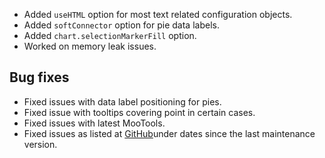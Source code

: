 - Added ``useHTML`` option for most text related configuration objects.
- Added ``softConnector`` option for pie data labels.
- Added ``chart.selectionMarkerFill`` option.
- Worked on memory leak issues.
## Bug fixes 
- Fixed issues with data label positioning for pies.
- Fixed issue with tooltips covering point in certain cases.
- Fixed issues with latest MooTools.
- Fixed issues as listed at [GitHub](http://github.com/highslide-software/highcharts.com/commits/master)under dates since the last maintenance version.